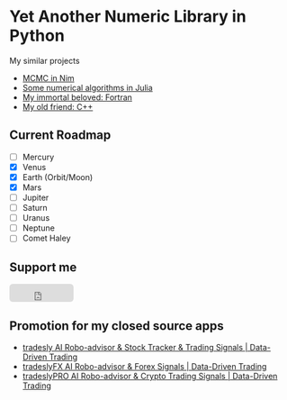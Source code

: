 # Yet Another Numeric Library in Python

My similar projects

* [MCMC in Nim](https://github.com/mrtkp9993/nim-mcmc)
* [Some numerical algorithms in Julia](https://github.com/mrtkp9993/NumericalAlgorithms.jl)
* [My immortal beloved: Fortran](https://github.com/mrtkp9993/Numerical-Methods-in-Fortran)
* [My old friend: C++](https://github.com/mrtkp9993/Cpp-Examples)


## Current Roadmap

- [ ] Mercury
- [x] Venus
- [x] Earth (Orbit/Moon)
- [x] Mars
- [ ] Jupiter
- [ ] Saturn
- [ ] Uranus
- [ ] Neptune
- [ ] Comet Haley

## Support me

<iframe src="https://github.com/sponsors/mrtkp9993/button" title="Sponsor mrtkp9993" height="32" width="114" style="border: 0; border-radius: 6px;"></iframe>

## Promotion for my closed source apps

- [tradesly AI Robo-advisor & Stock Tracker & Trading Signals | Data-Driven Trading](https://play.google.com/store/apps/details?id=com.tradesly.tradesly)
- [tradeslyFX AI Robo-advisor & Forex Signals | Data-Driven Trading](https://play.google.com/store/apps/details?id=com.tradesly.tradeslyfx)
- [tradeslyPRO AI Robo-advisor & Crypto Trading Signals | Data-Driven Trading](https://play.google.com/store/apps/details?id=com.tradesly.tradeslypro)
